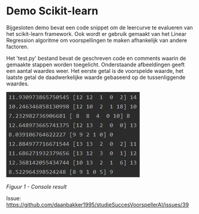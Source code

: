 # Demo Scikit-learn

Bijgesloten demo bevat een code snippet om de leercurve te evalueren van het scikit-learn framework.
Ook wordt er gebruik gemaakt van het Linear Regression algoritme om voorspellingen te maken afhankelijk van andere factoren.

Het 'test.py' bestand bevat de geschreven code en comments waarin de gemaakte stappen worden toegelicht.
Onderstaande afbeeldingen geeft een aantal waardes weer. Het eerste getal is de voorspelde waarde, het laatste getal de daadwerkelijke waarde gebaseerd op de tussenliggende waardes.

![Capture](https://github.com/daanbakker1995/studieSuccesVoorspellerAI/blob/master/tensorDemo/Capture.JPG?raw=true "Console result")

*Figuur 1 - Console result*

Issue: https://github.com/daanbakker1995/studieSuccesVoorspellerAI/issues/39
